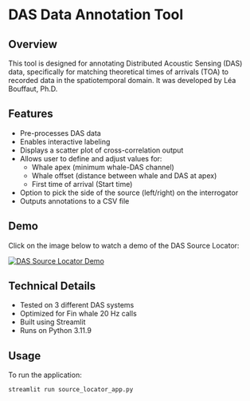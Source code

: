 # DAS Data Annotation Tool

## Overview

This tool is designed for annotating Distributed Acoustic Sensing (DAS) data, specifically for matching theoretical times of arrivals (TOA) to recorded data in the spatiotemporal domain. 
It was developed by Léa Bouffaut, Ph.D.

## Features
- Pre-processes DAS data
- Enables interactive labeling
- Displays a scatter plot of cross-correlation output
- Allows user to define and adjust values for:
  - Whale apex (minimum whale-DAS channel)
  - Whale offset (distance between whale and DAS at apex)
  - First time of arrival (Start time)
- Option to pick the side of the source (left/right) on the interrogator
- Outputs annotations to a CSV file

## Demo
Click on the image below to watch a demo of the DAS Source Locator:

[![DAS Source Locator Demo](https://img.youtube.com/vi/VIDEO_ID/0.jpg)](https://github.com/leabouffaut/DASSourceLocator/blob/main/DASSourceLocatorDemo.mp4)


## Technical Details
- Tested on 3 different DAS systems
- Optimized for Fin whale 20 Hz calls
- Built using Streamlit
- Runs on Python 3.11.9

## Usage

To run the application:

```bash
streamlit run source_locator_app.py
